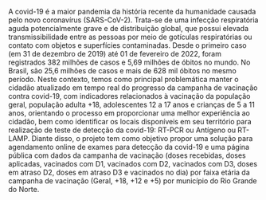 A covid-19 é a maior pandemia da história recente da humanidade causada pelo novo coronavírus (SARS-CoV-2). Trata-se de uma infecção respiratória aguda potencialmente grave e de distribuição global, que possui elevada transmissibilidade entre as pessoas por meio de gotículas respiratórias ou contato com objetos e superfícies contaminadas. Desde o primeiro caso (em 31 de dezembro de 2019) até 01 de fevereiro de 2022, foram registrados 382 milhões de casos e 5,69 milhões de óbitos no mundo. No Brasil, são 25,6 milhões de casos e mais de 628 mil óbitos no mesmo período. Neste contexto, temos como principal problemática manter o cidadão atualizado em tempo real do progresso da campanha de vacinação contra covid-19, com indicadores relacionados à vacinação da população geral, população adulta +18, adolescentes 12 a 17 anos e crianças de 5 a 11 anos, orientando o processo em proporcionar uma melhor experiência ao cidadão, bem como identificar os locais disponíveis em seu território para realização de teste de detecção da covid-19: RT-PCR ou Antígeno ou RT-LAMP. Diante disso, o projeto tem como objetivo propor uma solução para agendamento online de exames para detecção da covid-19 e uma página pública com dados da campanha de vacinação (doses recebidas, doses aplicadas, vacinados com D1, vacinados com D2, vacinados com D3, doses em atraso D2, doses em atraso D3 e vacinados no dia) por faixa etária da campanha de vacinação (Geral, +18, +12 e +5) por município do Rio Grande do Norte.
